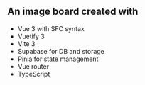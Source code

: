 ## An image board created with

-   Vue 3 with SFC syntax
-   Vuetify 3
-   Vite 3
-   Supabase for DB and storage
-   Pinia for state management
-   Vue router
-   TypeScript

